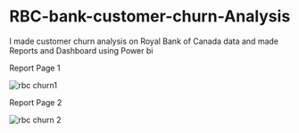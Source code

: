 # RBC-bank-customer-churn-Analysis
I made customer churn analysis on Royal Bank of Canada data and made Reports and Dashboard using Power bi





Report Page 1

![rbc churn1](https://user-images.githubusercontent.com/115714083/206884945-76ba1021-6d82-4fcf-b2f3-f0a298f4eb72.png)

Report Page 2

![rbc churn 2](https://user-images.githubusercontent.com/115714083/206884952-a2dbe3cd-adcb-4d4f-b5f6-90476306131a.png)
